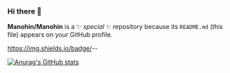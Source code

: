 ### Hi there 👋

**Manohin/Manohin** is a ✨ _special_ ✨ repository because its `README.md` (this file) appears on your GitHub profile.

https://img.shields.io/badge/<LABEL>-<MESSAGE>-<COLOR>

[![Anurag's GitHub stats](https://github-readme-stats.vercel.app/api?username=manohin)](https://github.com/anuraghazra&show_icons=true/github-readme-stats)
